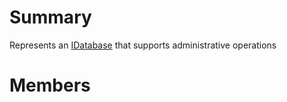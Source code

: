 # Summary #
Represents an [IDatabase](T_MongoDB_Driver_IDatabase.md) that supports administrative operations

# Members #